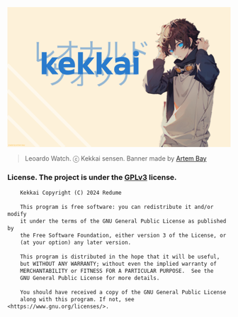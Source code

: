 <p align="center"><img src="assets/banner.png" alt="kekkai banner"></p>

> Leoardo  Watch. ⓒ Kekkai sensen. Banner made by [Artem Bay](https://github.com/ArtemBay/)


### License. The project is under the [GPLv3](https://www.gnu.org/licenses/gpl-3.0.html) license.

```
    Kekkai Copyright (C) 2024 Redume

    This program is free software: you can redistribute it and/or modify
    it under the terms of the GNU General Public License as published by
    the Free Software Foundation, either version 3 of the License, or
    (at your option) any later version.

    This program is distributed in the hope that it will be useful,
    but WITHOUT ANY WARRANTY; without even the implied warranty of
    MERCHANTABILITY or FITNESS FOR A PARTICULAR PURPOSE.  See the
    GNU General Public License for more details.

    You should have received a copy of the GNU General Public License
    along with this program. If not, see <https://www.gnu.org/licenses/>.
```
